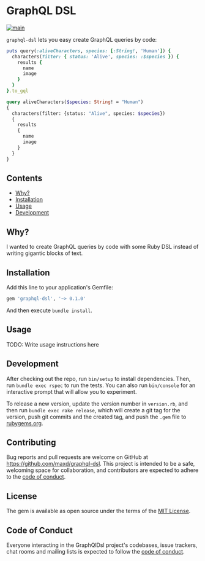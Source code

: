 # GraphQL DSL

[![main](https://github.com/maxd/graphql-dsl/actions/workflows/main.yml/badge.svg)](https://github.com/maxd/graphql-dsl/actions/workflows/main.yml)

`graphql-dsl` lets you easy create GraphQL queries by code:

```ruby
puts query(:aliveCharacters, species: [:String!, 'Human']) {
  characters(filter: { status: 'Alive', species: :$species }) {
    results {
      name
      image
    }
  }
}.to_gql
```

```graphql
query aliveCharacters($species: String! = "Human")
{
  characters(filter: {status: "Alive", species: $species})
  {
    results
    {
      name
      image
    }
  }
}
```

## Contents

* [Why?](#why)
* [Installation](#installation)
* [Usage](#usage)
* [Development](#development)
 
## Why?

I wanted to create GraphQL queries by code with some Ruby DSL instead of writing gigantic blocks of text. 

## Installation

Add this line to your application's Gemfile:

```ruby
gem 'graphql-dsl', '~> 0.1.0'
```

And then execute `bundle install`.

## Usage

TODO: Write usage instructions here

## Development

After checking out the repo, run `bin/setup` to install dependencies. Then, run `bundle exec rspec` to run the tests. 
You can also run `bin/console` for an interactive prompt that will allow you to experiment.

To release a new version, update the version number in `version.rb`, and then run `bundle exec rake release`, 
which will create a git tag for the version, push git commits and the created tag, and push the `.gem` file to 
[rubygems.org](https://rubygems.org).

## Contributing

Bug reports and pull requests are welcome on GitHub at https://github.com/maxd/graphql-dsl. This project is intended 
to be a safe, welcoming space for collaboration, and contributors are expected to adhere to the 
[code of conduct](https://github.com/maxd/graphql-dsl/blob/master/CODE_OF_CONDUCT.md).

## License

The gem is available as open source under the terms of the [MIT License](https://opensource.org/licenses/MIT).

## Code of Conduct

Everyone interacting in the GraphQlDsl project's codebases, issue trackers, chat rooms and mailing lists is expected to 
follow the [code of conduct](https://github.com/maxd/graphql-dsl/blob/master/CODE_OF_CONDUCT.md).
